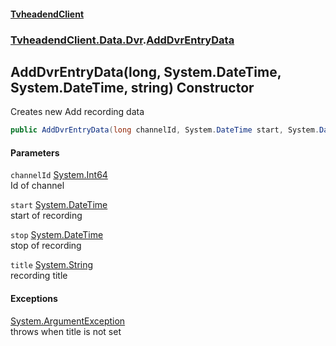 #### [TvheadendClient](./index.md 'index')
### [TvheadendClient.Data.Dvr](./TvheadendClient-Data-Dvr.md 'TvheadendClient.Data.Dvr').[AddDvrEntryData](./TvheadendClient-Data-Dvr-AddDvrEntryData.md 'TvheadendClient.Data.Dvr.AddDvrEntryData')
## AddDvrEntryData(long, System.DateTime, System.DateTime, string) Constructor
Creates new Add recording data  
```csharp
public AddDvrEntryData(long channelId, System.DateTime start, System.DateTime stop, string title);
```
#### Parameters
<a name='TvheadendClient-Data-Dvr-AddDvrEntryData-AddDvrEntryData(long_System-DateTime_System-DateTime_string)-channelId'></a>
`channelId` [System.Int64](https://docs.microsoft.com/en-us/dotnet/api/System.Int64 'System.Int64')  
Id of channel  
  
<a name='TvheadendClient-Data-Dvr-AddDvrEntryData-AddDvrEntryData(long_System-DateTime_System-DateTime_string)-start'></a>
`start` [System.DateTime](https://docs.microsoft.com/en-us/dotnet/api/System.DateTime 'System.DateTime')  
start of recording  
  
<a name='TvheadendClient-Data-Dvr-AddDvrEntryData-AddDvrEntryData(long_System-DateTime_System-DateTime_string)-stop'></a>
`stop` [System.DateTime](https://docs.microsoft.com/en-us/dotnet/api/System.DateTime 'System.DateTime')  
stop of recording  
  
<a name='TvheadendClient-Data-Dvr-AddDvrEntryData-AddDvrEntryData(long_System-DateTime_System-DateTime_string)-title'></a>
`title` [System.String](https://docs.microsoft.com/en-us/dotnet/api/System.String 'System.String')  
recording title  
  
#### Exceptions
[System.ArgumentException](https://docs.microsoft.com/en-us/dotnet/api/System.ArgumentException 'System.ArgumentException')  
throws when title is not set  
